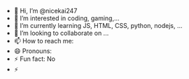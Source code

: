 - 👋 Hi, I’m @nicekai247
- 👀 I’m interested in coding, gaming,...
- 🌱 I’m currently learning JS, HTML, CSS, python, nodejs, ...
- 💞️ I’m looking to collaborate on ...
- 📫 How to reach me:
- 😄 Pronouns:
- ⚡ Fun fact: No
- ⚡

<!---
KaiNguyen247/KaiNguyen247 is a ✨ special ✨ repository because its `README.md` (this file) appears on your GitHub profile.
You can click the Preview link to take a look at your changes.
--->
